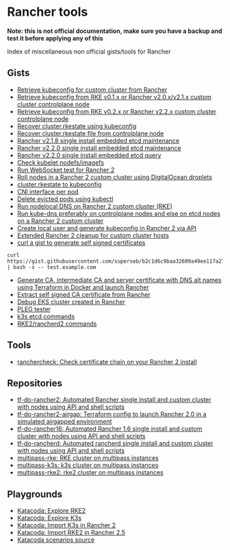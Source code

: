 # Rancher tools

**Note: this is not official documentation, make sure you have a backup and test it before applying any of this**

Index of miscellaneous non official gists/tools for Rancher

## Gists

- [Retrieve kubeconfig for custom cluster from Rancher](https://gist.github.com/superseb/f6cd637a7ad556124132ca39961789a4)
- [Retrieve kubeconfig from RKE v0.1.x or Rancher v2.0.x/v2.1.x custom cluster controlplane node](https://gist.github.com/superseb/3d8de6092ebc4b1581185197583f472a)
- [Retrieve kubeconfig from RKE v0.2.x or Rancher v2.2.x custom cluster controlplane node](https://gist.github.com/superseb/b14ed3b5535f621ad3d2aa6a4cd6443b)
- [Recover cluster.rkestate using kubeconfig](https://gist.github.com/superseb/649a64bdbca51e0cba5341d94608ae48)
- [Recover cluster.rkestate file from controlplane node](https://gist.github.com/superseb/e9f2628d1033cb20e54f6ee268683a7a)
- [Rancher v2.1.8 single install embedded etcd maintenance](https://gist.github.com/superseb/48037c0323147e603bc0197bd5ecb9b5)
- [Rancher v2.2.0 single install embedded etcd maintenance](https://gist.github.com/superseb/f223b15949c031983da2cb850f56a897)
- [Rancher v2.2.0 single install embedded etcd query](https://gist.github.com/superseb/d27253befe5e180334162c18187212fb)
- [Check kubelet nodefs/imagefs](https://gist.github.com/superseb/a4fa9640d801c54452132db8af51f2e4)
- [Run WebSocket test for Rancher 2](https://gist.github.com/superseb/89972344508e99b9336ad7eff78cb928)
- [Roll nodes in a Rancher 2 custom cluster using DigitalOcean droplets](https://gist.github.com/superseb/922f3be6eacc89fcc31a45353dc5aaf5)
- [cluster.rkestate to kubeconfig](https://gist.github.com/superseb/acb944e39c0166ec33aa1c43b5c61f8c)
- [CNI interface per pod](https://gist.github.com/superseb/4e0577a93ced88fa6fe5c39d2d778060)
- [Delete evicted pods using kubectl](https://gist.github.com/superseb/0f654d4e8945195e08fd1a2a061e0762)
- [Run nodelocal DNS on Rancher 2 custom cluster (RKE)](https://gist.github.com/superseb/0500a758cdb8bbac5dc47ca570738a1d)
- [Run kube-dns preferably on controlplane nodes and else on etcd nodes on a Rancher 2 custom cluster](https://gist.github.com/superseb/893e1d5b1e4fd19160d9611dbe63d073)
- [Create local user and generate kubeconfig in Rancher 2 via API](https://gist.github.com/superseb/cad9b87c844f166b9c9bf97f5dea1609)
- [Extended Rancher 2 cleanup for custom cluster hosts](https://gist.github.com/superseb/06539c6dcd377e118d72bfefdd444f81)
- [curl a gist to generate self signed certificates](https://gist.github.com/superseb/b2c1d6c9baa32609a49ee117a27bc700)
```
curl https://gist.githubusercontent.com/superseb/b2c1d6c9baa32609a49ee117a27bc700/raw/7cb196e974e13b213ac6ec3105971dd5e21e4c66/selfsignedcert.sh | bash -s -- test.example.com
```
- [Generate CA, intermediate CA and server certificate with DNS alt names using Terraform in Docker and launch Rancher](https://gist.github.com/superseb/14ce3c94e0d6896bb43b19b70543be67)
- [Extract self signed CA certificate from Rancher](https://gist.github.com/superseb/2732303f0c85d6aca8fab617ea262ebb)
- [Debug EKS cluster created in Rancher](https://gist.github.com/superseb/c6e8581eef5d01518b17544c07ea4032)
- [PLEG tester](https://gist.github.com/superseb/af32314125aac8e0aa7546239db55f82)
- [k3s etcd commands](https://gist.github.com/superseb/0c06164eef5a097c66e810fe91a9d408)
- [RKE2/rancherd2 commands](https://gist.github.com/superseb/3b78f47989e0dbc1295486c186e944bf)

## Tools

- [ranchercheck: Check certificate chain on your Rancher 2 install](https://github.com/superseb/ranchercheck)

## Repositories

- [tf-do-rancher2: Automated Rancher single install and custom cluster with nodes using API and shell scripts](https://github.com/superseb/tf-do-rancher2)
- [tf-do-rancher2-airgap: Terraform config to launch Rancher 2.0 in a simulated airgapped environment](https://github.com/superseb/tf-do-rancher2-airgap/)
- [tf-do-rancher16: Automated Rancher 1.6 single install and custom cluster with nodes using API and shell scripts](https://github.com/superseb/tf-do-rancher16)
- [tf-do-rancherd: Automated rancherd single install and custom cluster with nodes using API and shell scripts](https://github.com/superseb/tf-do-rancherd)
- [multipass-rke: RKE cluster on multipass instances](https://github.com/superseb/multipass-rke)
- [multipass-k3s: k3s cluster on multipass instances](https://github.com/superseb/multipass-k3s)
- [multipass-rke2: rke2 cluster on multipass instances](https://github.com/superseb/multipass-rke2)

## Playgrounds

- [Katacoda: Explore RKE2](https://katacoda.com/superseb/scenarios/rke2)
- [Katacoda: Explore K3s](https://katacoda.com/superseb/scenarios/k3s)
- [Katacoda: Import K3s in Rancher 2](https://www.katacoda.com/superseb/scenarios/rancher2-k3s-import)
- [Katacoda: Import RKE2 in Rancher 2.5](https://katacoda.com/superseb/scenarios/rancher25-rke2-import)
- [Katacoda scenarios source](https://github.com/superseb/katacoda-scenarios)
